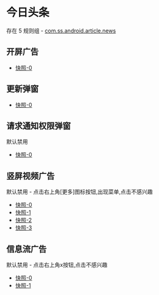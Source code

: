 # 今日头条

存在 5 规则组 - [com.ss.android.article.news](/src/apps/com.ss.android.article.news.ts)

## 开屏广告

- [快照-0](https://gkd-kit.gitee.io/import/12684954)

## 更新弹窗

- [快照-0](https://gkd-kit.gitee.io/import/12685000)

## 请求通知权限弹窗

默认禁用

- [快照-0](https://gkd-kit.gitee.io/import/12706699)

## 竖屏视频广告

默认禁用 - 点击右上角[更多]图标按钮,出现菜单,点击不感兴趣

- [快照-0](https://gkd-kit.gitee.io/import/12679280)
- [快照-1](https://gkd-kit.gitee.io/import/12733282)
- [快照-2](https://gkd-kit.gitee.io/import/12733281)
- [快照-3](https://gkd-kit.gitee.io/import/12679277)

## 信息流广告

默认禁用 - 点击右上角x按钮,点击不感兴趣

- [快照-0](https://gkd-kit.gitee.io/import/12733098)
- [快照-1](https://gkd-kit.gitee.io/import/12733152)
